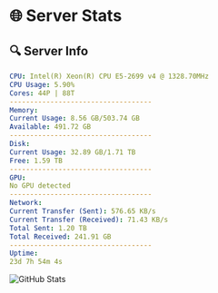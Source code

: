 # 🌐 Server Stats
## 🔍 Server Info
```yaml
CPU: Intel(R) Xeon(R) CPU E5-2699 v4 @ 1328.70MHz
CPU Usage: 5.90%
Cores: 44P | 88T
-----------------------------------
Memory:
Current Usage: 8.56 GB/503.74 GB
Available: 491.72 GB
-----------------------------------
Disk:
Current Usage: 32.89 GB/1.71 TB
Free: 1.59 TB
-----------------------------------
GPU:
No GPU detected
-----------------------------------
Network:
Current Transfer (Sent): 576.65 KB/s
Current Transfer (Received): 71.43 KB/s
Total Sent: 1.20 TB
Total Received: 241.91 GB
-----------------------------------
Uptime:
23d 7h 54m 4s
```
![GitHub Stats](https://img.shields.io/badge/Updated-2025-05-13_01:02:52-blue)